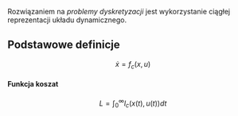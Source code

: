 Rozwiązaniem na *problemy dyskretyzacji* jest wykorzystanie ciągłej reprezentacji układu dynamicznego.

## Podstawowe definicje
$$
\dot{x} = f_c(x, u)
$$
#### Funkcja koszat
$$
L = \int^\infty_0 l_c\left(x(t), u(t)\right)dt
$$

